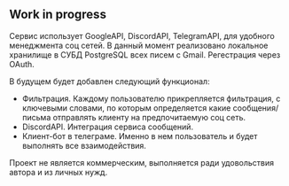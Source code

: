 ## Work in progress

Сервис использует GoogleAPI, DiscordAPI, TelegramAPI, для удобного менеджмента соц сетей. В данный момент реализовано локальное хранилище в СУБД PostgreSQL всех писем с Gmail. Регестрация через OAuth.

В будущем будет добавлен следующий функционал:
- Фильтрация. Каждому пользователю прикрепляется фильтрация, с ключевыми словами, по которым определяется какие сообщения/письма отправлять клиенту на предпочитаемую соц сеть.
- DiscordAPI. Интеграция сервиса сообщений.
- Клиент-бот в телеграме. Именно в нем пользователь и будет выполнять все взаимодействия.

Проект не является коммерческим, выполняется ради удовольствия автора и из личных нужд.